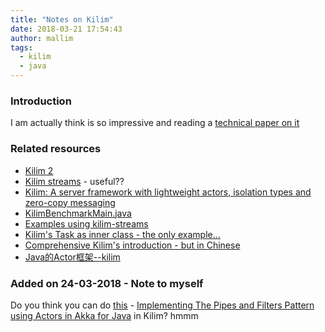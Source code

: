 ```yaml
---
title: "Notes on Kilim"
date: 2018-03-21 17:54:43
author: mallim
tags:
  - kilim
  - java
---
```


### Introduction

I am actually think is so impressive and reading a [technical paper on it](https://klevas.mif.vu.lt/~donatas/Vadovavimas/Temos/Reactive%20systems/SEDA/2010%20Kilim%20-%20A%20server%20framework%20with%20lightweight%20actors.pdf)

<!--more-->

### Related resources

* [Kilim 2](https://github.com/nqzero/kilim)
* [Kilim streams](https://github.com/nqzero/kilim-streams) - useful??
* [Kilim: A server framework with lightweight actors, isolation types and zero-copy messaging](https://klevas.mif.vu.lt/~donatas/Vadovavimas/Temos/Reactive%20systems/SEDA/2010%20Kilim%20-%20A%20server%20framework%20with%20lightweight%20actors.pdf)
* [KilimBenchmarkMain.java](https://gist.github.com/Arbow/290451)
* [Examples using kilim-streams](http://bbs.bugcode.cn/t/40276)
* [Kilim's Task as inner class - the only example...](https://segmentfault.com/a/1190000000697487)
* [Comprehensive Kilim's introduction - but in Chinese](http://blog.csdn.net/zy416548283/article/details/79145915)
* [Java的Actor框架--kilim](http://www.voidcn.com/article/p-viilcazq-w.html)

### Added on 24-03-2018 - Note to myself

Do you think you can do [this](http://iteratrlearning.com/java/2016/12/26/pipes-and-filters-actors-akka-java.html) - [Implementing The Pipes and Filters Pattern using Actors in Akka for Java](http://iteratrlearning.com/java/2016/12/26/pipes-and-filters-actors-akka-java.html)
in Kilim? hmmm 


